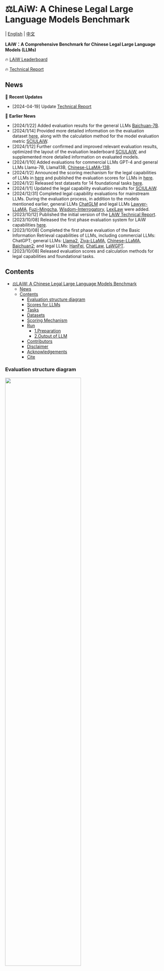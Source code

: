 # ⚖️LAiW: A Chinese Legal Large Language Models Benchmark

| [English](https://github.com/Dai-shen/LAiW/blob/main/README_en.md) | [中文](https://github.com/Dai-shen/LAiW/blob/main/README.md)

**LAiW：A Comprehensive Benchmark for Chinese Legal Large Language Models (LLMs)**

🔥 [LAiW Leaderboard](https://huggingface.co/spaces/daishen/SCULAiW)

🔥 [Technical Report](https://arxiv.org/abs/2310.05620)

## News

🔄 **Recent Updates**

- [2024-04-19] Update [Technical Report](https://arxiv.org/abs/2310.05620)

📅 **Earlier News**

- [2024/1/22] Added evaluation results for the general LLMs [Baichuan-7B](https://huggingface.co/baichuan-inc/Baichuan-7B).
- [2024/1/14] Provided more detailed information on the evaluation dataset [here](https://github.com/Dai-shen/LAiW/blob/main/data/README.md), along with the calculation method for the model evaluation metric [SCIULAiW](https://huggingface.co/spaces/daishen/SCULAiW).
- [2024/1/12] Further confirmed and improved relevant evaluation results, optimized the layout of the evaluation leaderboard [SCIULAiW](https://huggingface.co/spaces/daishen/SCULAiW), and supplemented more detailed information on evaluated models.
- [2024/1/10] Added evaluations for commercial LLMs GPT-4 and general LLMs Llama-7B, Llama13B, [Chinese-LLaMA-13B](https://github.com/ymcui/Chinese-LLaMA-Alpaca).
- [2024/1/2] Announced the scoring mechanism for the legal capabilities of LLMs in [here](#评分机制) and published the evaluation scores for LLMs in [here](#模型得分).
- [2024/1/2] Released test datasets for 14 foundational tasks [here](https://huggingface.co/daishen).
- [2024/1/1] Updated the legal capability evaluation results for [SCIULAiW](https://huggingface.co/spaces/daishen/SCULAiW).
- [2024/12/31] Completed legal capability evaluations for mainstream LLMs. During the evaluation process, in addition to the models mentioned earlier, general LLMs [ChatGLM](https://huggingface.co/THUDM/chatglm-6b) and legal LLMs [Lawyer-LLaMA](https://github.com/AndrewZhe/lawyer-llama/tree/main?tab=readme-ov-file), [Fuzi-Mingcha](https://huggingface.co/SDUIRLab/fuzi-mingcha-v1_0), [Wisdom-Interrogatory](https://github.com/zhihaiLLM/wisdomInterrogatory), [LexiLaw](https://github.com/CSHaitao/LexiLaw) were added.
- [2023/10/12] Published the initial version of the [LAiW Technical Report](https://arxiv.org/abs/2310.05620).
- [2023/10/08] Released the first phase evaluation system for LAiW capabilities [here](https://github.com/Dai-shen/LAiW).
- [2023/10/08] Completed the first phase evaluation of the Basic Information Retrieval capabilities of LLMs, including commercial LLMs: ChatGPT; general LLMs: [Llama2](https://huggingface.co/meta-llama/Llama-2-7b-chat-hf), [Ziya-LLaMA](https://huggingface.co/IDEA-CCNL/Ziya-LLaMA-13B-v1), [Chinese-LLaMA](https://github.com/ymcui/Chinese-LLaMA-Alpaca), [Baichuan2](https://huggingface.co/baichuan-inc/Baichuan2-13B-Chat); and legal LLMs: [HanFei](https://github.com/siat-nlp/HanFei), [ChatLaw](https://huggingface.co/JessyTsu1/ChatLaw-13B), [LaWGPT](https://github.com/pengxiao-song/LaWGPT).
- [2023/10/08] Released evaluation scores and calculation methods for legal capabilities and foundational tasks.

## Contents

- [⚖️LAiW: A Chinese Legal Large Language Models Benchmark](#️laiw-a-chinese-legal-large-language-models-benchmark)
  - [News](#news)
  - [Contents](#contents)
    - [Evaluation structure diagram](#evaluation-structure-diagram)
    - [Scores for LLMs](#scores-for-llms)
    - [Tasks](#tasks)
    - [Datasets](#datasets)
    - [Scoring Mechanism](#scoring-mechanism)
    - [Run](#run)
      - [1.Preparation](#1preparation)
      - [2.Output of LLM](#2output-of-llm)
    - [Contributors](#contributors)
    - [Disclaimer](#disclaimer)
    - [Acknowledgements](#acknowledgements)
    - [Cite](#cite)

### Evaluation structure diagram

<img src="https://github.com/Dai-shen/LAiW/blob/main/resources/task_framework_en.png"  width="70%" height="70%"></img>

### Scores for LLMs

According to the calculation method of the large models' [scoring mechanism](#评分机制), we have evaluated 7 mainstream legal large models and 6 general large models at this stage. The model scores are as follows:

| Model | Size | Model Domain | Total Score | BIR | LFI | CLA | Base Model |
| :---: | :---: | :---: | :---: | :---: | :---: | :---: | :---: |
| GPT-4 | - | General | 69.63 | 80.92 | 69.27 | 58.69 | - |
| ChatGPT | - | General | 64.09 | 75.99 | 58.32 | 57.96 | - |
| [Baichuan2-Chat](https://huggingface.co/baichuan-inc/Baichuan2-13B-Chat) | 13B | General | 48.04 | 53.67 | 32.03 | 58.40 | - |
| [ChatGLM](https://huggingface.co/THUDM/chatglm-6b) | 6B | General | 47.01 | 51.51 | 37.08 | 52.44 | - |
| [Ziya-LLaMA](https://huggingface.co/IDEA-CCNL/Ziya-LLaMA-13B-v1) | 13B | General | 45.79 | 61.47 | 29.44 | 46.45 | Llama-13B |
| [Fuzi-Mingcha](https://huggingface.co/SDUIRLab/fuzi-mingcha-v1_0) | 6B | Legal | 40.62 | 39.68 | 27.46 | 54.71 | [ChatGLM-6B](https://huggingface.co/THUDM/chatglm-6b) |
| [HanFei](https://github.com/siat-nlp/HanFei) | 7B | Legal | 35.69 | 37.42 | 16.33 | 53.31 | - |
| [LexiLaw](https://github.com/CSHaitao/LexiLaw) | 6B | Legal | 31.31 | 41.32 | 8.88 | 43.73 | [ChatGLM-6B](https://huggingface.co/THUDM/chatglm-6b) |
| [ChatLaw](https://huggingface.co/JessyTsu1/ChatLaw-13B) | 13B | Legal | 25.77 | 58.02 | 12.54 | 6.74 | [Ziya-LLaMA-13B](https://huggingface.co/IDEA-CCNL/Ziya-LLaMA-13B-v1) |
| [Llama2-Chat](https://huggingface.co/meta-llama/Llama-2-7b-chat-hf) | 7B | General | 27.76 | 31.86 | 12.77 | 38.64 | - |
| [Lawyer-LLaMA](https://github.com/AndrewZhe/lawyer-llama/tree/main?tab=readme-ov-file) | 13B | Legal | 29.25 | 30.85 | 6.39 | 50.50 | [Chinese-LLaMA-13B](https://github.com/ymcui/Chinese-LLaMA-Alpaca) |
| [Chinese-LLaMA](https://github.com/ymcui/Chinese-LLaMA-Alpaca) | 13B | General | 24.99 | 21.02 | 19.16 | 34.80 | Llama-13B |
| [Chinese-LLaMA](https://github.com/ymcui/Chinese-LLaMA-Alpaca) | 7B | General | 24.91 | 22.32 | 18.25 | 34.16 | Llama-7B |
| [Baichuan](https://github.com/baichuan-inc/Baichuan-7B) | 7B | General | 22.51 | 21.20 | 15.46 | 30.86 | - |
| [LaWGPT](https://github.com/pengxiao-song/LaWGPT) | 7B | Legal | 22.69 | 15.47 | 14.27 | 38.32 | [Chinese-LLaMA-7B](https://github.com/ymcui/Chinese-LLaMA-Alpaca) |
| Llama | 13B | General | 21.00 | 18.51 | 15.08 | 29.40 | - |
| [Wisdom-Interrogatory](https://github.com/zhihaiLLM/wisdomInterrogatory) | 7B | Legal | 18.83 | 12.66 | 10.45 | 33.37 | [Baichuan-7B](https://huggingface.co/baichuan-inc/Baichuan-7B) |
| Llama | 7B | General | 16.35 | 11.12 | 15.40 | 22.54 | - |

The overall scores and scores for each level of legal capability of LLMs are ranked as follows:

![Overall Histogram](https://github.com/Dai-shen/LAiW/blob/main/resources/Overall-histogram.png)
![BIR Histogram](https://github.com/Dai-shen/LAiW/blob/main/resources/BIR-histogram.png)
![LFI Histogram](https://github.com/Dai-shen/LAiW/blob/main/resources/LFI-histogram.png)
![CLA Histogram](https://github.com/Dai-shen/LAiW/blob/main/resources/CLA-histogram.png)


### Tasks

With the joint efforts of **legal experts** and **artificial intelligence experts**, we categorize the Legal Capabilities of LLMs into three levels, ranging from easy to difficult: Basic Information Retrieval (BIR), Legal Foundation Inference (**LFI**), and Cplex Legal Application (**CLA**), totaling 14 foundational tasks. The diagram above shows the structure of these three capability levels.

- Basic Information Retrieval. The capability of LLMs aims to address some fundamental tasks in the field of law that can be directly transferred from NLP, as well as some simple yet crucial pre-tasks in the legal domain. It includes 5 foundational tasks: Legal Article Recommendation (AR), Element Recognition (ER), Named Entity Recognition (NER), Judicial Summarization (JS), and Case Recognition (CR).
- Legal Foundation Inference. This capability aims to test some basic legal applications for LLMs. It includes 6 foundational tasks: Controversial Focus Mining (CFM), Similar Case Matching (SCM), Charge Prediction (CP), Prisom Term Prediction (PTP), Civil Trial Prediction (CTP), and Legal Question Answering (LQA).
- Legal Foundation Inference. We consider the challenging tasks that LLMs may face, such as complex reasoning in the legal field and aligning with real legal logic. Here, we focus on three tasks: Judicial Reasoning Generation (JRG), Case Understanding (CU), and Legal Consultation (LC).
  
Below is a brief description to each evaluation task.

<table>

  <tr>
  <td>Capability</td>
  <td>Task</td>
  <td>Description</td>
  </tr>

  <tr>
    <td rowspan="5">BIR</td>
    <td>AR</td>
    <td>Legal Article Recommendation aims to provide relevant articles based on the description of the case.</td>
  </tr>
  <tr>
    <td>ER</td>
    <td>Element Recognition analyzes and assesses each sentence to identify the pivotal elements of the case.</td>
  </tr>
  <tr>
    <td>NER</td>
    <td>Named Entity Recognition aims to extract nouns and phrases with legal characteristics from various legal documents.</td>
  </tr>
  <tr>
    <td>JS</td>
    <td>Judicial Summarization aims to condense, summarize, and synthesize the content of legal documents.</td>
  </tr>
  <tr>
    <td>CR</td>
    <td>Case Recognition aims to determine, based on the relevant description of the case, whether it pertains to a criminal or civil matter.</td>
  </tr>

  <tr>
    <td rowspan="5">LFI</td>
    <td>CFM</td>
    <td>Controversial Focus Mining aims to extract the logical and interactive arguments between the defense and prosecution in legal documents, which will be analyzed as a key component for the tasks that relate to the case result.</td>
  </tr>
  <tr>
    <td>SCM</td>
    <td>Similar Case Matching aims to find cases that bear the closest resemblance, which is a core aspect of various legal systems worldwide, as they require consistent judgments for similar cases to ensure the fairness of the law.</td>
  </tr>
  <tr>
    <td>CJP</td>
    <td>Criminal Judgment Prediction task involves predicting the guilt or innocence of the defendant, along with the potential sentencing, based on the results of basic legal NLP, including the facts of the case, the evidence presented, and the applicable law articles. Therefore, it is divided into two types of tasks: Charge Prediction and Prisom Term Prediction.</td>
  </tr>
  <tr>
    <td>CTP</td>
    <td>Civil Trial Prediction task involves using factual descriptions to predict the judgment of the defendant in response to the plaintiff’s claim, which we should consider the Controversial Focus.</td>
  </tr>
  <tr>
    <td>LQA</td>
    <td>Legal Question Answering utilizes the model’s legal knowledge to address the national judicial examination, which encompasses various specific legal types.</td>
  </tr>

  <tr>
    <td rowspan="3">CLA</td>
    <td>JRG</td>
    <td>Judicial Reasoning Generation aims to generate relevant legal reasoning texts based on the factual description of the case. It is a complex reasoning task, because the court requires further elaboration on the reasoning behind the judgment based on the determination of the facts of the case. This task also involves aligning with the logical structure of syllogism in law</td>
  </tr>
  <tr>
    <td>CU</td>
    <td>Case Understanding is expected to provide reasonable and compliant answers based on the questions posed regarding the case-related descriptions in the judicial documents, which is also a complex reasoning task.</td>
  </tr>
  <tr>
    <td>LC</td>
    <td>Legal Consultation covers a wide range of legal areas and aims to provide accurate, clear, and reliable answers based on the legal questions provided by the different users. Therefore, it usually requires the sum of the aforementioned capabilities to provide professional and reliable analysis.</td>
  </tr>

</table>

### Datasets

We have reorganized and constructed the evaluation datasets for the aforementioned tasks based on existing publicly available Chinese legal datasets. These datasets are collectively referred to as the **Legal Evaluation Dataset (LED)**. Subsequently, we will merge them with corresponding instruction fine-tuning datasets for LLMs and publish the unified Legal Instruction Tuning Dataset [Legal Instruction Tuning Dataset (LIT)](https://huggingface.co/datasets/daishen/LIT). Currently, we only present the evaluation datasets for each foundational task. For more detailed information about the datasets, please refer to [here](https://github.com/Dai-shen/LAiW/blob/main/data/README.md).

<table>

  <tr>
    <td>Level</td>
    <td>Task</td>
    <td>Main Dataset</td>
    <td>Evaluation Dataset</td>
    <td>Data Size</td>
    <td>Category</td>
  </tr>

  <tr>
    <td rowspan="5">BIR</td>
    <td>AR</td>
    <td>CAIL-2018</td>
    <td><a href="https://huggingface.co/datasets/daishen/legal-ar">legal_ar</a></td>
    <td>1,000</td>
    <td>Classification</td>
  </tr>
  <tr>
    <td>ER</td>
    <td>CAIL-2019</td>
    <td><a href="https://huggingface.co/datasets/daishen/legal-er">legal_er</a></td>
    <td>1,000</td>
    <td>Classification</td>
  </tr>
  <tr>
    <td>NER</td>
    <td>CAIL-2021</td>
    <td><a href="https://huggingface.co/datasets/daishen/legal-ner">legal_ner</a></td>
    <td>1040</td>
    <td>named entity recognition</td>
  </tr>
  <tr>
    <td>JS</td>
    <td>CAIL-2020</td>
    <td><a href="https://huggingface.co/datasets/daishen/legal-js">legal_js</a></td>
    <td>364</td>
    <td>Text Generation</td>
  </tr>
  <tr>
    <td>CR</td>
    <td>CJRC</td>
    <td><a href="https://huggingface.co/datasets/daishen/legal-cr">legal_cr</a></td>
    <td>2,000</td>
    <td>Classification</td>
  </tr>
  <tr>
    <td rowspan="6">LFI</td>
    <td>CFM</td>
    <td>LAIC-2021</td>
    <td><a href="https://huggingface.co/datasets/daishen/legal-cfm">legal_cfm</a></td>
    <td>306</td>
    <td>Classification</td>
  </tr>
  <tr>
    <td>SCM</td>
    <td>CAIL-2019</td>
    <td><a href="https://huggingface.co/datasets/daishen/legal-scm">legal_scm</a></td>
    <td>260</td>
    <td>Classification</td>
  </tr>
  <tr>
    <td>CP</td>
    <td>Criminal-S</td>
    <td><a href="https://huggingface.co/datasets/daishen/legal-cp">legal_cp</a></td>
    <td>827</td>
    <td>Classification</td>
  </tr>
  <tr>
  <td>PTP</td>
    <td>MLMN</td>
    <td><a href="https://huggingface.co/datasets/daishen/legal-ptp">legal_ptp</a></td>
    <td>349</td>
    <td>Classification</td>
  </tr>
  <tr>
    <td>CTP</td>
    <td>MSJudeg</td>
    <td><a href="https://huggingface.co/datasets/daishen/legal-ctp">legal_ctp</a></td>
    <td>800</td>
    <td>Classification</td>
  </tr>
  <tr>
    <td>LQA</td>
    <td>JEC-QA</td>
    <td><a href="https://huggingface.co/datasets/daishen/legal-lqa">legal_lqa</a></td>
    <td>855</td>
    <td>Classification</td>
  </tr>

  <tr>
    <td rowspan="3">CLA</td>
    <td>JRG</td>
    <td>AC-NLG</td>
    <td><a href="https://huggingface.co/datasets/daishen/legal-jrg">legal_jrg</a></td>
    <td>834</td>
    <td>Text Generation</td>
  </tr>
  <tr>
    <td>CR</td>
    <td>CJRC</td>
    <td><a href="https://huggingface.co/datasets/daishen/legal-cu">legal_cu</a></td>
    <td>1,054</td>
    <td>Text Generation</td>
  </tr>
  <tr>
    <td>LC</td>
    <td>CrimeKgAssitant</td>
    <td><a href="https://huggingface.co/datasets/daishen/legal-lc">legal_lc</a></td>
    <td>916</td>
    <td>Text Generation</td>
  </tr>

</table>

### Scoring Mechanism

⭐️ socres for each task
<div align="center">

$$
S_{(Task)} = \begin{cases}
    F1 * 100, & \text{If }\quad Task\quad\in\quad Classification \\
    \frac{1}{3}*(R1 + R2 + RL) * 100, & \text{If }\quad Task \quad\in\quad Text\quad Generation \\
    Acc * 100, & \text{If }\quad Task\quad\in\quad NER
\end{cases}
$$

</div>

Currently, our evaluation benchmarks mainly consist of three types of tasks: classification tasks, text generation tasks and named entity recognition. For classification tasks, we use the F1 score. For text generation tasks, we use the average of Rouge1, Rouge2, and RougeL scores. Specifically, for legal Named Entity Recognition tasks, we use the extraction accuracy of legal entities as their score.

🌟 Scores for each LLM

For individual LLM, we first calculate the average score of tasks at each level as its legal capability score for that level. Then, we take the average of these three legal capability scores as the final evaluation score for the LLM. Model evaluation scores can be found [here](#模型得分).

### Run

We will continue to evaluate the performance of existing LLMs on these tasks according to the structure diagram of the 14 foundational tasks. For details, please refer to the [leaderboard](https://huggingface.co/spaces/daishen/SCULAiW).


#### 1.Preparation

```bash
git clone git clone https://github.com/Dai-shen/LAiW.git --recursive
cd LAiW
pip install -r requirements.txt
cd LAiW/src/financial-evaluation
pip install -e .[multilingual]
```

#### 2.Output of LLM

We select the model and legal tasks to be evaluated. By running the following code, we can obtain the model's output.

```bash
export CUDA_VISIBLE_DEVICES="1,2"
python eval.py \
    --model "hf-causal-experimental" \
    --model_args "use_accelerate=True,pretrained=$pretrained_model,tokenizer=$pretrained_model,use_fast=False,trust_remote_code=True" \
    --tasks "legal_ar,legal_er,legal_js" \
    --no_cache \
    --num_fewshot 0 \
    --write_out \
    --output_base_path ""
```

Parameter Description

- `model`: Model interface type, optional parameters can be found in `src/financial-evaluation/lm_eval/models/__init__.py`
- `tasks`: Predefined task names, you can define your own tasks in `src/tasks/_init_.py` and `src/tasks/legal.py`
- `pretrained_model`: Path to the large model (Hugging Face space or local model path)
- `output_base_path`: Model saving path

### Contributors

- Sichuan University: Yongfu Dai, Duanyu Feng, Haochen Jia, Yifang Zhang and Hao Wang
- Wuhan University: Qianqian Xie, Weiguang Han and [Jimin Huang](https://jimin.chancefocus.com/)
- Southwest Petroleum University: Wei Tian

### Disclaimer

This project is provided for academic and educational purposes only. We do not take responsibility for any issues, risks, or adverse consequences that may arise from the use of this project.

### Acknowledgements

This project is built upon the following open-source projects, and we are really thankful for them:

- [**LLMindCraft**](https://github.com/XplainMind/LLMindCraft)
- [**Awesome Chinese Legal Resources**](https://github.com/pengxiao-song/awesome-chinese-legal-resources)

### Cite

If this project has been helpful to your research, please consider citing our project.

```
@article{dai2023laiw,
  title={LAiW: A Chinese legal large language models benchmark (a technical report)},
  author={Dai, Yongfu and Feng, Duanyu and Huang, Jimin and Jia, Haochen and Xie, Qianqian and Zhang, Yifang and Han, Weiguang and Tian, Wei and Wang, Hao},
  journal={arXiv preprint arXiv:2310.05620},
  year={2023}
}
```

